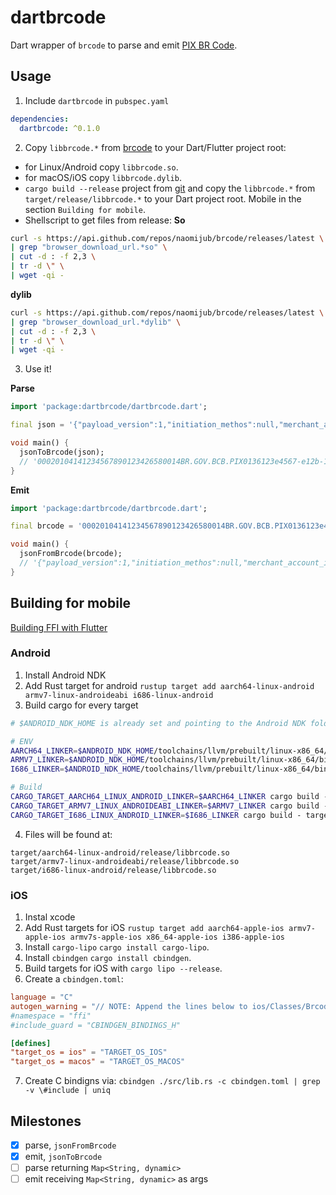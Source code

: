 # dartbrcode

Dart wrapper of `brcode` to parse and emit [PIX BR Code](https://www.bcb.gov.br/content/estabilidadefinanceira/spb_docs/ManualBRCode.pdf).

## Usage

1. Include `dartbrcode` in `pubspec.yaml`
```yaml
dependencies:
  dartbrcode: ^0.1.0
```
2. Copy `libbrcode.*` from [brcode](https://github.com/naomijub/brcode) to your Dart/Flutter project root:
  - for Linux/Android copy `libbrcode.so`.
  - for macOS/iOS copy `libbrcode.dylib`.
  - `cargo build --release` project from [git](https://github.com/naomijub/brcode) and copy the `libbrcode.*` from `target/release/libbrcode.*` to your Dart project root. Mobile in the section `Building for mobile`.
  - Shellscript to get files from release:
  **So**
  ```sh
  curl -s https://api.github.com/repos/naomijub/brcode/releases/latest \
  | grep "browser_download_url.*so" \
  | cut -d : -f 2,3 \
  | tr -d \" \
  | wget -qi -
  ```

  **dylib**
  ```sh
  curl -s https://api.github.com/repos/naomijub/brcode/releases/latest \
  | grep "browser_download_url.*dylib" \
  | cut -d : -f 2,3 \
  | tr -d \" \
  | wget -qi -
  ```

3. Use it!

**Parse**
```dart
import 'package:dartbrcode/dartbrcode.dart';

final json = '{"payload_version":1,"initiation_methos":null,"merchant_account_information":"12345678901234","merchant_information":[{"id":26,"info":[{"id":0,"info":"BR.GOV.BCB.PIX"},{"id":1,"info":"123e4567-e12b-12d1-a456-426655440000"}]},{"id":27,"info":[{"id":0,"info":"BR.COM.OUTRO"},{"id":1,"info":"0123456789"}]}],"merchant_category_code":0,"merchant_name":"NOME DO RECEBEDOR","merchant_city":"BRASILIA","postal_code":"70074900","currency":"986","amount":123.45,"country_code":"BR","field_template":[{"reference_label":"RP12345678-2019"}],"crc1610":"AD38","templates":[{"id":80,"info":[{"id":0,"info":"BR.COM.OUTRO"},{"id":1,"info":"0123.ABCD.3456.WXYZ"}]}]}';

void main() {
  jsonToBrcode(json);
  // '00020104141234567890123426580014BR.GOV.BCB.PIX0136123e4567-e12b-12d1-a456-42665544000027300012BR.COM.OUTRO011001234567895204000053039865406123.455802BR5917NOME DO RECEBEDOR6008BRASILIA61087007490062190515RP12345678-201980390012BR.COM.OUTRO01190123.ABCD.3456.WXYZ6304AD38'
}
```

**Emit**
```dart
import 'package:dartbrcode/dartbrcode.dart';

final brcode = '00020104141234567890123426580014BR.GOV.BCB.PIX0136123e4567-e12b-12d1-a456-42665544000027300012BR.COM.OUTRO011001234567895204000053039865406123.455802BR5917NOME DO RECEBEDOR6008BRASILIA61087007490062190515RP12345678-201980390012BR.COM.OUTRO01190123.ABCD.3456.WXYZ6304AD38';

void main() {
  jsonFromBrcode(brcode);
  // '{"payload_version":1,"initiation_methos":null,"merchant_account_information":"12345678901234","merchant_information":[{"id":26,"info":[{"id":0,"info":"BR.GOV.BCB.PIX"},{"id":1,"info":"123e4567-e12b-12d1-a456-426655440000"}]},{"id":27,"info":[{"id":0,"info":"BR.COM.OUTRO"},{"id":1,"info":"0123456789"}]}],"merchant_category_code":0,"merchant_name":"NOME DO RECEBEDOR","merchant_city":"BRASILIA","postal_code":"70074900","currency":"986","amount":123.45,"country_code":"BR","field_template":[{"reference_label":"RP12345678-2019"}],"crc1610":"AD38","templates":[{"id":80,"info":[{"id":0,"info":"BR.COM.OUTRO"},{"id":1,"info":"0123.ABCD.3456.WXYZ"}]}]}'
}
```

## Building for mobile
[Building FFI with Flutter](https://medium.com/flutter-community/using-ffi-on-flutter-plugins-to-run-native-rust-code-d64c0f14f9c2)

### Android
1. Install Android NDK
2. Add Rust target for android `rustup target add aarch64-linux-android armv7-linux-androideabi i686-linux-android`
3. Build cargo for every target
```sh
# $ANDROID_NDK_HOME is already set and pointing to the Android NDK folder

# ENV
AARCH64_LINKER=$ANDROID_NDK_HOME/toolchains/llvm/prebuilt/linux-x86_64/bin/aarch64-linux-android26-clang
ARMV7_LINKER=$ANDROID_NDK_HOME/toolchains/llvm/prebuilt/linux-x86_64/bin/armv7a-linux-androideabi26-clang
I686_LINKER=$ANDROID_NDK_HOME/toolchains/llvm/prebuilt/linux-x86_64/bin/i686-linux-android26-clang

# Build
CARGO_TARGET_AARCH64_LINUX_ANDROID_LINKER=$AARCH64_LINKER cargo build - target aarch64-linux-android - release
CARGO_TARGET_ARMV7_LINUX_ANDROIDEABI_LINKER=$ARMV7_LINKER cargo build - target armv7-linux-androideabi - release
CARGO_TARGET_I686_LINUX_ANDROID_LINKER=$I686_LINKER cargo build - target i686-linux-android - release
```
4. Files will be found at:
```
target/aarch64-linux-android/release/libbrcode.so
target/armv7-linux-androideabi/release/libbrcode.so
target/i686-linux-android/release/libbrcode.so
```

### iOS
1. Instal xcode
2. Add Rust targets for iOS `rustup target add aarch64-apple-ios armv7-apple-ios armv7s-apple-ios x86_64-apple-ios i386-apple-ios`
3. Install `cargo-lipo` `cargo install cargo-lipo`.
4. Install `cbindgen` `cargo install cbindgen`.
5. Build targets for iOS  with `cargo lipo --release`.
6. Create a `cbindgen.toml`:
```toml
language = "C"
autogen_warning = "// NOTE: Append the lines below to ios/Classes/Brcode.h"
#namespace = "ffi"
#include_guard = "CBINDGEN_BINDINGS_H"

[defines]
"target_os = ios" = "TARGET_OS_IOS"
"target_os = macos" = "TARGET_OS_MACOS"
```
7. Create C bindigns via:  `cbindgen ./src/lib.rs -c cbindgen.toml | grep -v \#include | uniq`

## Milestones
- [x] parse, `jsonFromBrcode`
- [x] emit, `jsonToBrcode`
- [ ] parse returning `Map<String, dynamic>`
- [ ] emit receiving `Map<String, dynamic>` as args